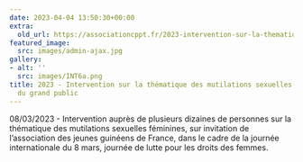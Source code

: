 ```yaml
---
date: 2023-04-04 13:50:30+00:00
extra:
  old_url: https://associationcppt.fr/2023-intervention-sur-la-thematique-des-mutilations-sexuelles-feminines-aupres-du-grand-public/
featured_image:
  src: images/admin-ajax.jpg
gallery:
- alt: ''
  src: images/INT6a.png
title: 2023 - Intervention sur la thématique des mutilations sexuelles féminines auprès
  du grand public
---
```

08/03/2023 - Intervention auprès de plusieurs dizaines de personnes sur la thématique des mutilations sexuelles féminines, sur invitation de l’association des jeunes guinéens de France, dans le cadre de la journée internationale du 8 mars, journée de lutte pour les droits des femmes.
